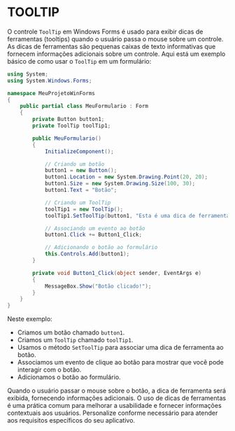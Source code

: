 # TOOLTIP
O controle `ToolTip` em Windows Forms é usado para exibir dicas de ferramentas (tooltips) quando o usuário passa o mouse sobre um controle. As dicas de ferramentas são pequenas caixas de texto informativas que fornecem informações adicionais sobre um controle. Aqui está um exemplo básico de como usar o `ToolTip` em um formulário:

```csharp
using System;
using System.Windows.Forms;

namespace MeuProjetoWinForms
{
    public partial class MeuFormulario : Form
    {
        private Button button1;
        private ToolTip toolTip1;

        public MeuFormulario()
        {
            InitializeComponent();

            // Criando um botão
            button1 = new Button();
            button1.Location = new System.Drawing.Point(20, 20);
            button1.Size = new System.Drawing.Size(100, 30);
            button1.Text = "Botão";

            // Criando um ToolTip
            toolTip1 = new ToolTip();
            toolTip1.SetToolTip(button1, "Esta é uma dica de ferramenta para o botão.");

            // Associando um evento ao botão
            button1.Click += Button1_Click;

            // Adicionando o botão ao formulário
            this.Controls.Add(button1);
        }

        private void Button1_Click(object sender, EventArgs e)
        {
            MessageBox.Show("Botão clicado!");
        }
    }
}
```

Neste exemplo:

- Criamos um botão chamado `button1`.
- Criamos um `ToolTip` chamado `toolTip1`.
- Usamos o método `SetToolTip` para associar uma dica de ferramenta ao botão.
- Associamos um evento de clique ao botão para mostrar que você pode interagir com o botão.
- Adicionamos o botão ao formulário.

Quando o usuário passar o mouse sobre o botão, a dica de ferramenta será exibida, fornecendo informações adicionais. O uso de dicas de ferramentas é uma prática comum para melhorar a usabilidade e fornecer informações contextuais aos usuários. Personalize conforme necessário para atender aos requisitos específicos do seu aplicativo.